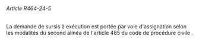 ###### Article R464-24-5

La demande de sursis à exécution est portée par voie d'assignation selon les modalités du
second alinéa de l'article 485 du code de procédure civile
.

